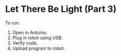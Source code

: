 # Let There Be Light (Part 3)

To run:

1. Open in Arduino.
1. Plug in robot using USB.
1. Verify code.
1. Upload program to robot.

